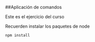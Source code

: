 ##Aplicación de comandos

Este es el ejercicio del curso

Recuerden instalar los paquetes de node

````
npm install
````